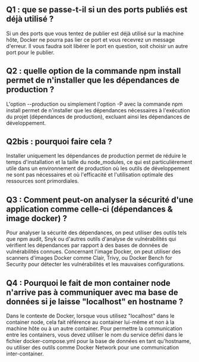 ## Q1 : que se passe-t-il si un des ports publiés est déjà utilisé ?
Si un des ports que vous tentez de publier est déjà utilisé sur la machine hôte, Docker ne pourra pas lier ce port et vous recevrez un message d'erreur. Il vous faudra soit libérer le port en question, soit choisir un autre port pour le publier.

## Q2 : quelle option de la commande npm install permet de n'installer que les dépendances de production ?
L'option --production ou simplement l'option -P avec la commande npm install permet de n'installer que les dépendances nécessaires à l'exécution du projet (dépendances de production), excluant ainsi les dépendances de développement.

## Q2bis : pourquoi faire cela ?
Installer uniquement les dépendances de production permet de réduire le temps d'installation et la taille du node_modules, ce qui est particulièrement utile dans un environnement de production où les outils de développement ne sont pas nécessaires et où l'efficacité et l'utilisation optimale des ressources sont primordiales.

## Q3 : Comment peut-on analyser la sécurité d'une application comme celle-ci (dépendances & image docker) ?
Pour analyser la sécurité des dépendances, on peut utiliser des outils tels que npm audit, Snyk ou d'autres outils d'analyse de vulnérabilités qui vérifient les dépendances par rapport à des bases de données de vulnérabilités connues. Concernant l'image Docker, on peut utiliser des scanners d'images Docker comme Clair, Trivy, ou Docker Bench for Security pour détecter les vulnérabilités et les mauvaises configurations.

## Q4 : Pourquoi le fait de mon container node n'arrive pas à communiquer avec ma base de données si je laisse "localhost" en hostname ?
Dans le contexte de Docker, lorsque vous utilisez "localhost" dans le container node, cela fait référence au container lui-même et non à la machine hôte ou à un autre container. Pour permettre la communication entre les containers, vous devez utiliser le nom du service défini dans le fichier docker-compose.yml pour la base de données en tant qu'hostname, ou utiliser des outils comme Docker Network pour une communication inter-container.